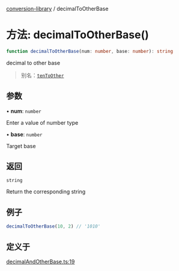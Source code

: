 [conversion-library](../globals.md) / decimalToOtherBase

# 方法: decimalToOtherBase()

```ts
function decimalToOtherBase(num: number, base: number): string
```

decimal to other base

> 别名：[`tenToOther`](tenToOther)

## 参数

• **num**: `number`

Enter a value of number type

• **base**: `number`

Target base

## 返回

`string`

Return the corresponding string

## 例子

```ts
decimalToOtherBase(10, 2) // '1010'
```

## 定义于

[decimalAndOtherBase.ts:19](https://github.com/fxss5201/conversion-library/blob/9af897b733f816386974ba9caeb48523af77dce3/lib/进制转换/decimalAndOtherBase.ts#L19)
